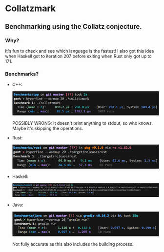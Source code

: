 # Collatzmark

## Benchmarking using the Collatz conjecture.

### Why?

It's fun to check and see which language is the fastest! I also got
this idea when Haskell got to iteration 207 before exiting when Rust
only got up to 171.

### Benchmarks?

- C++:
  
  ![Time (mean ± σ):     833.7 µs ± 268.0 µs](./assets/cpp.png)
  
  POSSIBLY WRONG: It doesn't print anything to stdout, so who knows. Maybe it's skipping the operations.
- Rust:
  
  ![Time (mean ± σ):      44.0 ms ±   9.1 ms](./assets/rust.png)
- Haskell:
  
  ![Time (mean ± σ):      75.5 ms ±  11.7 ms](./assets/haskell.png)
- Java:
  
  ![Time (mean ± σ):      75.5 ms ±  11.7 ms](./assets/java.png)
  
  Not fully accurate as this also includes the building process.
